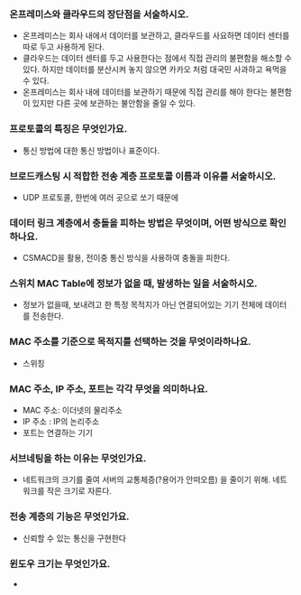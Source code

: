 ### 온프레미스와 클라우드의 장단점을 서술하시오.
- 온프레미스는 회사 내에서  데이터를 보관하고, 클라우드를 사요하면 데이터 센터를 따로 두고 사용하게 된다.
- 클라우드는 데이터 센터를 두고 사용한다는 점에서 직접 관리의 불편함을 해소할 수 있다. 하지만 데이터를 분산시켜 놓지 않으면 카카오 처럼 대국민 사과하고 욕먹을 수 있다.
- 온프레미스는 회사 내에 데이터를 보관하기 때문에 직접 관리를 해야 한다는 불편함이 있지만 다른 곳에 보관하는 불안함을 줄일 수 있다.

### 프로토콜의 특징은 무엇인가요.
- 통신 방법에 대한 통신 방법이나 표준이다.

### 브로드캐스팅 시 적합한 전송 계층 프로토콜 이름과 이유를 서술하시오.
- UDP 프로토콜, 한번에 여러 곳으로 쏘기 때문에 

### 데이터 링크 계층에서 충돌을 피하는 방법은 무엇이며, 어떤 방식으로 확인하나요.
- CSMACD을 활용, 전이중 통신 방식을 사용하여 충돌을 피한다.

### 스위치 MAC Table에 정보가 없을 때, 발생하는 일을 서술하시오.
- 정보가 없을때, 보내려고 한 특정 목적지가 아닌 연결되어있는 기기 전체에 데이터를 전송한다.

### MAC 주소를 기준으로 목적지를 선택하는 것을 무엇이라하나요.
- 스위칭

### MAC 주소, IP 주소, 포트는 각각 무엇을 의미하나요.
- MAC 주소: 이더넷의 물리주소
- IP 주소 : IP의 논리주소
- 포트는 연결하는 기기

### 서브네팅을 하는 이유는 무엇인가요.
- 네트워크의 크기를 줄여 서버의 교통체증(?용어가 안떠오름) 을 줄이기 위해. 네트워크를 작은 크기로 자른다.

### 전송 계층의 기능은 무엇인가요.
- 신뢰할 수 있는 통신을 구현한다

### 윈도우 크기는 무엇인가요.
- 
